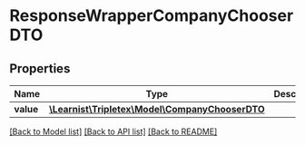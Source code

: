 # ResponseWrapperCompanyChooserDTO

## Properties
Name | Type | Description | Notes
------------ | ------------- | ------------- | -------------
**value** | [**\Learnist\Tripletex\Model\CompanyChooserDTO**](CompanyChooserDTO.md) |  | [optional] 

[[Back to Model list]](../../README.md#documentation-for-models) [[Back to API list]](../../README.md#documentation-for-api-endpoints) [[Back to README]](../../README.md)

